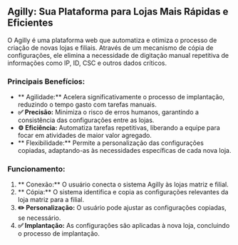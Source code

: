 ## Agilly: Sua Plataforma para Lojas Mais Rápidas e Eficientes 

O Agilly é uma plataforma web que automatiza e otimiza o processo de criação de novas lojas e filiais. Através de um mecanismo de cópia de configurações, ele elimina a necessidade de digitação manual repetitiva de informações como IP, ID, CSC e outros dados críticos.

### Principais Benefícios:

* ** Agilidade:** Acelera significativamente o processo de implantação, reduzindo o tempo gasto com tarefas manuais.
* **✅ Precisão:** Minimiza o risco de erros humanos, garantindo a consistência das configurações entre as lojas.
* **⚙️ Eficiência:** Automatiza tarefas repetitivas, liberando a equipe para focar em atividades de maior valor agregado.
* ** Flexibilidade:** Permite a personalização das configurações copiadas, adaptando-as às necessidades específicas de cada nova loja.

### Funcionamento:

1. ** Conexão:** O usuário conecta o sistema Agilly às lojas matriz e filial.
2. ** Cópia:** O sistema identifica e copia as configurações relevantes da loja matriz para a filial.
3. **✏️ Personalização:** O usuário pode ajustar as configurações copiadas, se necessário.
4. **✅ Implantação:** As configurações são aplicadas à nova loja, concluindo o processo de implantação.
